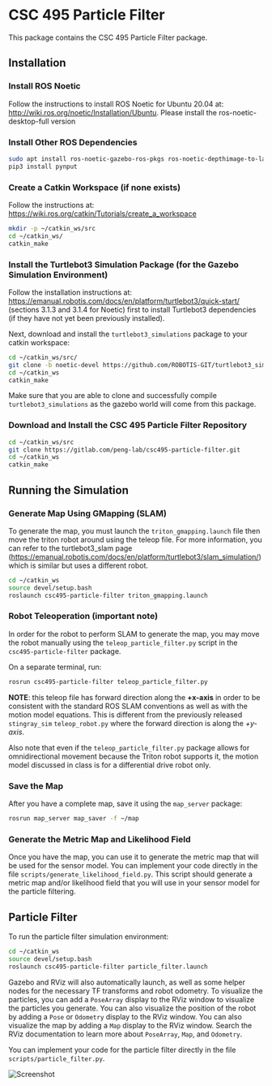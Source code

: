 # CSC 495 Particle Filter
This package contains the CSC 495 Particle Filter package. 

## Installation

### Install ROS Noetic
Follow the instructions to install ROS Noetic for Ubuntu 20.04 at: http://wiki.ros.org/noetic/Installation/Ubuntu. Please install the ros-noetic-desktop-full version

### Install Other ROS Dependencies
```bash
sudo apt install ros-noetic-gazebo-ros-pkgs ros-noetic-depthimage-to-laserscan ros-noetic-gmapping python3-catkin-tools python3-pip ros-noetic-map-server
pip3 install pynput
```

### Create a Catkin Workspace (if none exists)
Follow the instructions at: https://wiki.ros.org/catkin/Tutorials/create_a_workspace

```bash
mkdir -p ~/catkin_ws/src
cd ~/catkin_ws/
catkin_make
```

### Install the Turtlebot3 Simulation Package (for the Gazebo Simulation Environment)
Follow the installation instructions at: https://emanual.robotis.com/docs/en/platform/turtlebot3/quick-start/ (sections 3.1.3 and 3.1.4 for Noetic) first to install Turtlebot3 dependencies (if they have not yet been previously installed). 

Next, download and install the `turtlebot3_simulations` package to your catkin workspace: 

```bash
cd ~/catkin_ws/src/
git clone -b noetic-devel https://github.com/ROBOTIS-GIT/turtlebot3_simulations.git
cd ~/catkin_ws
catkin_make
```

Make sure that you are able to clone and successfully compile `turtlebot3_simulations` as the gazebo world will come from this package. 


### Download and Install the CSC 495 Particle Filter Repository
```bash
cd ~/catkin_ws/src
git clone https://gitlab.com/peng-lab/csc495-particle-filter.git
cd ~/catkin_ws
catkin_make
```

## Running the Simulation

### Generate Map Using GMapping (SLAM)
To generate the map, you must launch the `triton_gmapping.launch` file then move the triton robot around using the teleop file. For more information, you can refer to the turtlebot3_slam page (https://emanual.robotis.com/docs/en/platform/turtlebot3/slam_simulation/) which is similar but uses a different robot. 

```bash
cd ~/catkin_ws
source devel/setup.bash
roslaunch csc495-particle-filter triton_gmapping.launch
```

### Robot Teleoperation (important note)

In order for the robot to perform SLAM to generate the map, you may move the robot manually using the `teleop_particle_filter.py` script in the `csc495-particle-filter` package. 

On a separate terminal, run: 
```bash
rosrun csc495-particle-filter teleop_particle_filter.py
```

__NOTE__: this teleop file has forward direction along the __+x-axis__ in order to be consistent with the standard ROS SLAM conventions as well as with the motion model equations. This is different from the previously released `stingray_sim` `teleop_robot.py` where the forward direction is along the _+y-axis_. 

Also note that even if the `teleop_particle_filter.py` package allows for omnidirectional movement because the Triton robot supports it, the motion model discussed in class is for a differential drive robot only. 

### Save the Map

After you have a complete map, save it using the `map_server` package:
```bash
rosrun map_server map_saver -f ~/map
```

### Generate the Metric Map and Likelihood Field

Once you have the map, you can use it to generate the metric map that will be used for the sensor model. You can implement your code directly in the file `scripts/generate_likelihood_field.py`. This script should generate a  metric map and/or likelihood field that you will use in your sensor model for the particle filtering. 


## Particle Filter

To run the particle filter simulation environment: 
```bash
cd ~/catkin_ws
source devel/setup.bash
roslaunch csc495-particle-filter particle_filter.launch
```

Gazebo and RViz will also automatically launch, as well as some helper nodes for the necessary TF transforms and robot odometry. To visualize the particles, you can add a `PoseArray` display to the RViz window to visualize the particles you generate. You can also visualize the position of the robot by adding a `Pose` or `Odometry` display to the RViz window. You can also visualize the map by adding a `Map` display to the RViz window. Search the RViz documentation to learn more about `PoseArray`, `Map`, and `Odometry`. 

You can implement your code for the particle filter directly in the file `scripts/particle_filter.py`. 

![Screenshot](docs/img/screenshot.png)

